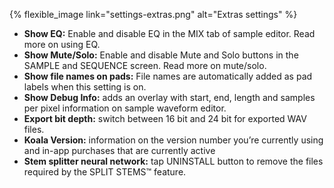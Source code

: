 ---
---

{% flexible_image link="settings-extras.png" alt="Extras settings" %}

* **Show EQ:** Enable and disable EQ in the MIX tab of sample editor. Read more on using EQ.
* **Show Mute/Solo:** Enable and disable Mute and Solo buttons in the SAMPLE and SEQUENCE screen. Read more on mute/solo.
* **Show file names on pads:** File names are automatically added as pad labels when this setting is on.
* **Show Debug Info:** adds an overlay with start, end, length and samples per pixel information on sample waveform editor.
* **Export bit depth:** switch between 16 bit and 24 bit for exported WAV files.
* **Koala Version:** information on the version number you’re currently using and in-app purchases that are currently active
* **Stem splitter neural network:** tap UNINSTALL button to remove the files required by the SPLIT STEMS™ feature.
